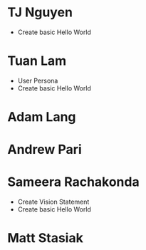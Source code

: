 # TJ Nguyen
* Create basic Hello World

# Tuan Lam
* User Persona
* Create basic Hello World

# Adam Lang

# Andrew Pari

# Sameera Rachakonda
* Create Vision Statement
* Create basic Hello World

# Matt Stasiak
